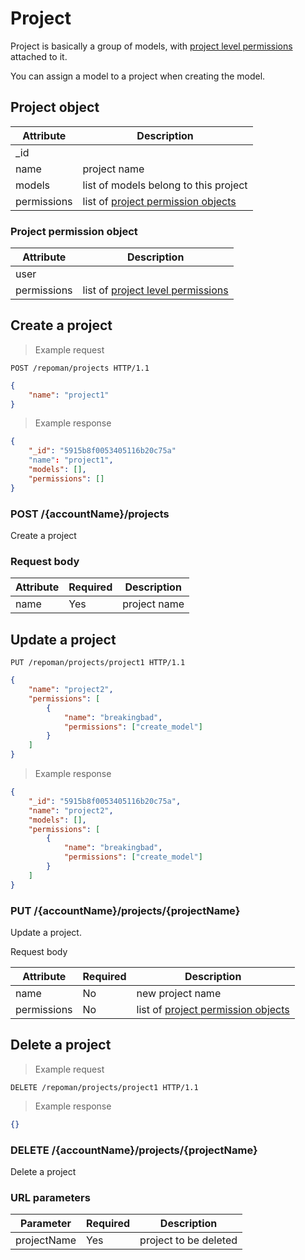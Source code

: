 # Project
Project is basically a group of models, with [project level permissions](#project-level) attached to it.

You can assign a model to a project when creating the model.

## Project object

Attribute | Description
--------- | -------
_id   |
name  | project name
models | list of models belong to this project
permissions | list of [project permission objects](#project-permission-object)

### Project permission object

Attribute | Description
--------- | -------
user |
permissions | list of [project level permissions](#project-level)


## Create a project

> Example request

```http
POST /repoman/projects HTTP/1.1
```
```json
{
	"name": "project1"
}
```
> Example response

```json
{
	"_id": "5915b8f0053405116b20c75a"
	"name": "project1",
	"models": [],
	"permissions": []
}
```

### POST /{accountName}/projects

Create a project

### Request body

Attribute | Required | Description
--------- | ------- | -------
name | Yes | project name

## Update a project

```http
PUT /repoman/projects/project1 HTTP/1.1
```
```json
{
	"name": "project2",
	"permissions": [
		{
			"name": "breakingbad",
			"permissions": ["create_model"]
		}
	]
}
```
> Example response

```json
{
	"_id": "5915b8f0053405116b20c75a",
	"name": "project2",
	"models": [],
	"permissions": [
		{
			"name": "breakingbad",
			"permissions": ["create_model"]
		}
	]
}
```

### PUT /{accountName}/projects/{projectName}

Update a project.

Request body

Attribute | Required | Description
--------- | ------- | -------
name | No | new project name
permissions | No | list of [project permission objects](#project-permission-object)

## Delete a project

> Example request

```http
DELETE /repoman/projects/project1 HTTP/1.1
```

> Example response

```json
{}
```

### DELETE /{accountName}/projects/{projectName}

Delete a project

### URL parameters

Parameter | Required | Description
--------- | ------- | -------
projectName | Yes | project to be deleted